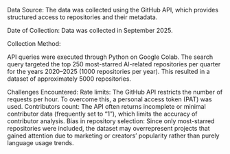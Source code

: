 Data Source:
The data was collected using the GitHub API, which provides structured access to repositories and their metadata.

Date of Collection:
Data was collected in September 2025.

Collection Method:

API queries were executed through Python on Google Colab.
The search query targeted the top 250 most-starred AI-related repositories per quarter for the years 2020–2025 (1000 repositories per year).
This resulted in a dataset of approximately 5000 repositories.

Challenges Encountered:
Rate limits: The GitHub API restricts the number of requests per hour. To overcome this, a personal access token (PAT) was used.
Contributors count: The API often returns incomplete or minimal contributor data (frequently set to “1”), which limits the accuracy of contributor analysis.
Bias in repository selection: Since only most-starred repositories were included, the dataset may overrepresent projects that gained attention due to marketing or creators’ popularity rather than purely language usage trends.

